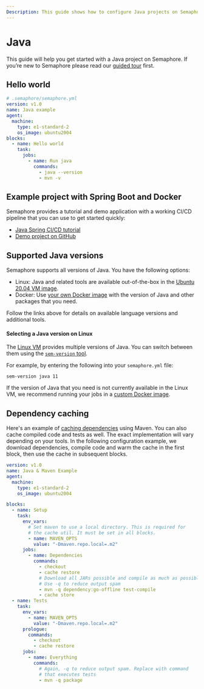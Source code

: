 ```yaml
---
Description: This guide shows how to configure Java projects on Semaphore 2.0, using an example project.
---
```


# Java

This guide will help you get started with a Java project on Semaphore.
If you’re new to Semaphore please read our
[guided tour](https://docs.semaphoreci.com/guided-tour/getting-started/) first.

## Hello world

``` yaml
# .semaphore/semaphore.yml
version: v1.0
name: Java example
agent:
  machine:
    type: e1-standard-2
    os_image: ubuntu2004
blocks:
  - name: Hello world
    task:
      jobs:
        - name: Run java
          commands:
            - java --version
            - mvn -v
```

## Example project with Spring Boot and Docker

Semaphore provides a tutorial and demo application with a working
CI/CD pipeline that you can use to get started quickly:

- [Java Spring CI/CD tutorial][tutorial]
- [Demo project on GitHub][demo-project]

## Supported Java versions

Semaphore supports all versions of Java. You have the following options:

- Linux: Java and related tools are available out-of-the-box in the
  [Ubuntu 20.04 VM image][ubuntu-java].
- Docker: Use [your own Docker image][docker-env] with the version of Java and other
  packages that you need.

Follow the links above for details on available language versions and
additional tools.

#### Selecting a Java version on Linux

The [Linux VM][ubuntu2004] provides multiple versions of Java.
You can switch between them using the [`sem-version` tool][sem-version].

For example, by entering the following into your `semaphore.yml` file:

```
sem-version java 11
```

If the version of Java that you need is not currently available in the Linux VM,
we recommend running your jobs in a [custom Docker image][docker-env].

## Dependency caching

Here's an example of [caching dependencies][caching] using Maven.
You can also cache compiled code and tests as well. The exact
implementation will vary depending on your tools.
In the following configuration example, we download dependencies, compile
code and warm the cache in the first block, then use the cache in
subsequent blocks.

``` yaml
version: v1.0
name: Java & Maven Example
agent:
  machine:
    type: e1-standard-2
    os_image: ubuntu2004

blocks:
  - name: Setup
    task:
      env_vars:
        # Set maven to use a local directory. This is required for
        # the cache util. It must be set in all blocks.
        - name: MAVEN_OPTS
          value: "-Dmaven.repo.local=.m2"
      jobs:
        - name: Dependencies
          commands:
            - checkout
            - cache restore
            # Download all JARs possible and compile as much as possible
            # Use -q to reduce output spam
            - mvn -q dependency:go-offline test-compile
            - cache store
  - name: Tests
    task:
      env_vars:
        - name: MAVEN_OPTS
          value: "-Dmaven.repo.local=.m2"
      prologue:
        commands:
          - checkout
          - cache restore
      jobs:
        - name: Everything
          commands:
            # Again, -q to reduce output spam. Replace with command
            # that executes tests
            - mvn -q package
```

[tutorial]: https://docs.semaphoreci.com/examples/java-spring-continuous-integration/
[demo-project]: https://github.com/semaphoreci-demos/semaphore-demo-java-spring
[ubuntu-java]: https://docs.semaphoreci.com/ci-cd-environment/ubuntu-20.04-image/#java-and-jvm-languages
[ubuntu2004]: https://docs.semaphoreci.com/ci-cd-environment/ubuntu-20.04-image/
[macos-java]: https://docs.semaphoreci.com/ci-cd-environment/macos-xcode-14-image/#java
[docker-env]: https://docs.semaphoreci.com/ci-cd-environment/custom-ci-cd-environment-with-docker/
[sem-version]: https://docs.semaphoreci.com/ci-cd-environment/sem-version-managing-language-versions-on-linux/
[caching]: https://docs.semaphoreci.com/essentials/caching-dependencies-and-directories/
